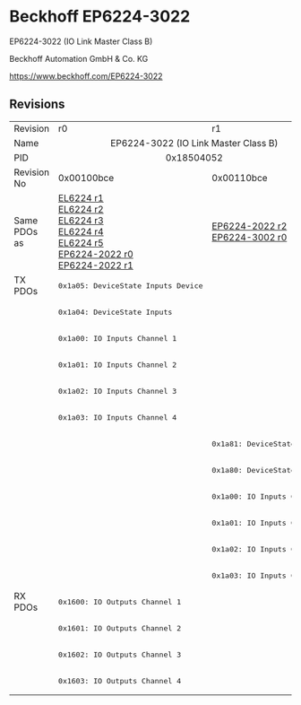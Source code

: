 # Beckhoff EP6224-3022

EP6224-3022 (IO Link Master Class B)

Beckhoff Automation GmbH & Co. KG

https://www.beckhoff.com/EP6224-3022

## Revisions
<table>
<tr >
<td>Revision</td>
<td>r0</td>
<td>r1</td>
</tr>
<tr >
<td>Name</td>
<td colspan=2 align="center">EP6224-3022 (IO Link Master Class B)</td>
</tr>
<tr >
<td>PID</td>
<td colspan=2 align="center">0x18504052</td>
</tr>
<tr >
<td>Revision No</td>
<td>0x00100bce</td>
<td>0x00110bce</td>
</tr>
<tr >
<td>Same PDOs as</td>
<td><a href="EL6224">EL6224 r1</a><br/><a href="EL6224">EL6224 r2</a><br/><a href="EL6224">EL6224 r3</a><br/><a href="EL6224">EL6224 r4</a><br/><a href="EL6224">EL6224 r5</a><br/><a href="EP6224-2022">EP6224-2022 r0</a><br/><a href="EP6224-2022">EP6224-2022 r1</a></td>
<td><a href="EP6224-2022">EP6224-2022 r2</a><br/><a href="EP6224-3002">EP6224-3002 r0</a></td>
</tr>
<tr class="txpdo pdosection">
<td rowspan=12 valign=top>TX PDOs</td>
<td><pre>0x1a05: DeviceState Inputs Device</pre></td>
<td colspan=2 align="left"></td>
</tr>
<tr class="txpdo pdosection">
<td><pre>0x1a04: DeviceState Inputs</pre></td>
<td></td>
</tr>
<tr class="txpdo pdosection">
<td><pre>0x1a00: IO Inputs Channel 1</pre></td>
<td></td>
</tr>
<tr class="txpdo pdosection">
<td><pre>0x1a01: IO Inputs Channel 2</pre></td>
<td></td>
</tr>
<tr class="txpdo pdosection">
<td><pre>0x1a02: IO Inputs Channel 3</pre></td>
<td></td>
</tr>
<tr class="txpdo pdosection">
<td><pre>0x1a03: IO Inputs Channel 4</pre></td>
<td></td>
</tr>
<tr class="txpdo pdosection">
<td></td>
<td><pre>0x1a81: DeviceState Inputs</pre></td>
</tr>
<tr class="txpdo pdosection">
<td></td>
<td><pre>0x1a80: DeviceState Inputs</pre></td>
</tr>
<tr class="txpdo pdosection">
<td></td>
<td><pre>0x1a00: IO Inputs Channel 1</pre></td>
</tr>
<tr class="txpdo pdosection">
<td></td>
<td><pre>0x1a01: IO Inputs Channel 2</pre></td>
</tr>
<tr class="txpdo pdosection">
<td></td>
<td><pre>0x1a02: IO Inputs Channel 3</pre></td>
</tr>
<tr class="txpdo pdosection">
<td></td>
<td><pre>0x1a03: IO Inputs Channel 4</pre></td>
</tr>
<tr class="rxpdo pdosection">
<td rowspan=4 valign=top>RX PDOs</td>
<td colspan=2 align="left"><pre>0x1600: IO Outputs Channel 1</pre></td>
<td></td>
</tr>
<tr class="rxpdo pdosection">
<td colspan=2 align="left"><pre>0x1601: IO Outputs Channel 2</pre></td>
</tr>
<tr class="rxpdo pdosection">
<td colspan=2 align="left"><pre>0x1602: IO Outputs Channel 3</pre></td>
</tr>
<tr class="rxpdo pdosection">
<td colspan=2 align="left"><pre>0x1603: IO Outputs Channel 4</pre></td>
</tr>
</table>
